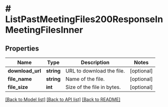 # # ListPastMeetingFiles200ResponseInMeetingFilesInner

## Properties

Name | Type | Description | Notes
------------ | ------------- | ------------- | -------------
**download_url** | **string** | URL to download the file. | [optional]
**file_name** | **string** | Name of the file. | [optional]
**file_size** | **int** | Size of the file in bytes. | [optional]

[[Back to Model list]](../../README.md#models) [[Back to API list]](../../README.md#endpoints) [[Back to README]](../../README.md)
